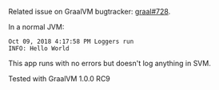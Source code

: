 Related issue on GraalVM bugtracker: [graal#728](https://github.com/oracle/graal/issues/728).

In a normal JVM:

```
Oct 09, 2018 4:17:58 PM Loggers run
INFO: Hello World
```

This app runs with no errors but doesn't log anything in SVM.

Tested with GraalVM 1.0.0 RC9